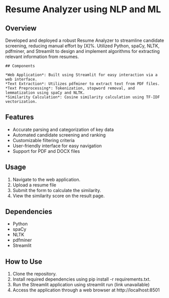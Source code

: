  # Resume Analyzer using NLP and ML

## Overview
Developed and deployed a robust Resume Analyzer to streamline candidate screening, reducing manual effort by [X]%. Utilized Python, spaCy, NLTK, pdfminer, and Streamlit to design and implement algorithms for extracting relevant information from resumes.

```
## Components

*Web Application*: Built using Streamlit for easy interaction via a web interface.
*Text Extraction*: Utilizes pdfminer to extract text from PDF files.
*Text Preprocessing*: Tokenization, stopword removal, and lemmatization using spaCy and NLTK.
*Similarity Calculation*: Cosine similarity calculation using TF-IDF vectorization. 
```
 ## Features

- Accurate parsing and categorization of key data
- Automated candidate screening and ranking
- Customizable filtering criteria
- User-friendly interface for easy navigation
- Support for  PDF and DOCX files

## Usage

1. Navigate to the web application.
2. Upload a resume file 
3. Submit the form to calculate the similarity.
4. View the similarity score on the result page.


## Dependencies

- Python
- spaCy
- NLTK
- pdfminer
- Streamlit


## How to Use

1. Clone the repository.
2. Install required dependencies using pip install -r requirements.txt.
3. Run the Streamlit application using streamlit run (link unavailable)
4. Access the application through a web browser at http://localhost:8501
